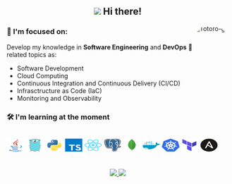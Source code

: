 <div>
<h2 align="center"><img width="35" src="https://github.com/petrick-ribeiro/petrick-ribeiro/blob/main/files/waving.gif"> Hi there!</h1>
<img align="right" alt="Totoro-gif" height="180" style="border-radius:50px;" src="https://github.com/petrick-ribeiro/petrick-ribeiro/blob/main/files/ghibli-gif.gif">
</div>

### 📝 I'm focused on:
Develop my knowledge in **Software Engineering** and **DevOps** 🚀 related topics as:
- Software Development
- Cloud Computing
- Continuous Integration and Continuous Delivery (CI/CD)
- Infrasctructure as Code (IaC)
- Monitoring and Observability


### :hammer_and_wrench: I'm learning at the moment 
<div align="left" style="display: inline_block"><br>
  <img align="center" alt="Java-logo" height="30" width="40" src="https://raw.githubusercontent.com/devicons/devicon/master/icons/java/java-original.svg">
  <img align="center" alt="Go-logo" height="30" width="40" src="https://raw.githubusercontent.com/devicons/devicon/master/icons/go/go-original.svg">
  <img align="center" alt="Python-logo" height="30" width="40" src="https://raw.githubusercontent.com/devicons/devicon/master/icons/python/python-original.svg">
  <img align="center" alt="TypeScript-logo" height="30" width="40" src="https://raw.githubusercontent.com/devicons/devicon/master/icons/typescript/typescript-original.svg"> 
  <img align="center" alt="React-logo" height="30" width="40" src="https://raw.githubusercontent.com/devicons/devicon/master/icons/react/react-original.svg">
  <img align="center" alt="PostgreSQL-logo" height="30" width="40" src="https://raw.githubusercontent.com/devicons/devicon/master/icons/postgresql/postgresql-original.svg">
  <img align="center" alt="MongoDB-logo" height="30" width="40" src="https://raw.githubusercontent.com/devicons/devicon/master/icons/mongodb/mongodb-original.svg">
  <img align="center" alt="Docker-logo" height="30" width="40" src="https://raw.githubusercontent.com/devicons/devicon/master/icons/docker/docker-plain.svg">
  <img align="center" alt="K8s-logo" height="30" width="40" src="https://raw.githubusercontent.com/devicons/devicon/master/icons/kubernetes/kubernetes-plain.svg">
  <img align="center" alt="Terraform-logo" height="30" width="40" src="https://raw.githubusercontent.com/devicons/devicon/master/icons/terraform/terraform-original.svg">
  <img align="center" alt="Ansible-logo" height="30" width="40" src="https://raw.githubusercontent.com/devicons/devicon/master/icons/ansible/ansible-original.svg">
</div>

#

<div align=center >
  <a href="https://github.com/petrick-ribeiro/petrick-ribeiro">
    <img height="140em" src="https://github-readme-stats-mu-one-70.vercel.app/api?username=petrick-ribeiro&count_private=true&show_icons=true&theme=nord" />
    <img height="140em" src="https://github-readme-stats-mu-one-70.vercel.app/api/top-langs/?username=petrick-ribeiro&layout=compact&theme=nord" />
   </a>
</div>

